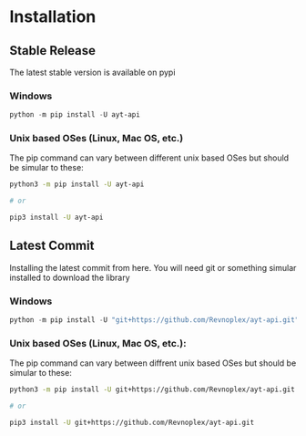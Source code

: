 # Installation

## Stable Release
The latest stable version is available on pypi
### Windows
```powershell
python -m pip install -U ayt-api
```

### Unix based OSes (Linux, Mac OS, etc.)
The pip command can vary between different unix based OSes but should be simular to these:
```sh
python3 -m pip install -U ayt-api

# or

pip3 install -U ayt-api
```

## Latest Commit
Installing the latest commit from here. You will need git or something simular installed to download the library
### Windows
```powershell
python -m pip install -U "git+https://github.com/Revnoplex/ayt-api.git"
```

### Unix based OSes (Linux, Mac OS, etc.):
The pip command can vary between diffrent unix based OSes but should be simular to these:
```sh
python3 -m pip install -U git+https://github.com/Revnoplex/ayt-api.git

# or

pip3 install -U git+https://github.com/Revnoplex/ayt-api.git
```